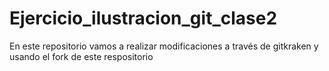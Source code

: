 # Ejercicio_ilustracion_git_clase2
En este repositorio vamos a realizar modificaciones a través de gitkraken y usando el fork de este respositorio
